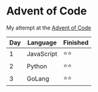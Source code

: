 # Advent of Code

My attempt at the [Advent of Code](https://adventofcode.com/)

| Day | Language   | Finished |
| --- | ---------- | -------- |
| 1   | JavaScript | ⭐⭐     |
| 2   | Python     | ⭐⭐     |
| 3   | GoLang     | ⭐⭐     |
